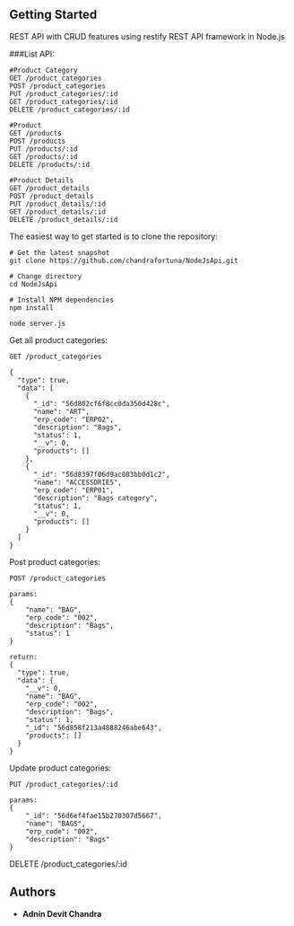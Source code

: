 
## Getting Started

REST API with CRUD features using restify REST API framework in Node.js

###List API:

```
#Product Category
GET /product_categories
POST /product_categories
PUT /product_categories/:id
GET /product_categories/:id
DELETE /product_categories/:id

#Product
GET /products
POST /products
PUT /products/:id
GET /products/:id
DELETE /products/:id

#Product Details
GET /product_details
POST /product_details
PUT /product_details/:id
GET /product_details/:id
DELETE /product_details/:id

```

The easiest way to get started is to clone the repository:

```
# Get the latest snapshot
git clone https://github.com/chandrafortuna/NodeJsApi.git

# Change directory
cd NodeJsApi

# Install NPM dependencies
npm install

node server.js
```

Get all product categories:

```
GET /product_categories

{
  "type": true,
  "data": [
    {
      "_id": "56d802cf6f8cc0da350d428c",
      "name": "ART",
      "erp_code": "ERP02",
      "description": "Bags",
      "status": 1,
      "__v": 0,
      "products": []
    },
    {
      "_id": "56d8397f06d9ac083bb0d1c2",
      "name": "ACCESSORIES",
      "erp_code": "ERP01",
      "description": "Bags category",
      "status": 1,
      "__v": 0,
      "products": []
    }
  ]
}
```
Post product categories:

```
POST /product_categories

params:
{
    "name": "BAG",
    "erp_code": "002",
    "description": "Bags",
    "status": 1
}

return:
{
  "type": true,
  "data": {
    "__v": 0,
    "name": "BAG",
    "erp_code": "002",
    "description": "Bags",
    "status": 1,
    "_id": "56d858f213a4888246abe643",
    "products": []
  }
}

```
Update product categories:

```
PUT /product_categories/:id

params:
{     
    "_id": "56d6ef4fae15b270307d5667",
    "name": "BAGS",
    "erp_code": "002",
    "description": "Bags"
} 
```
DELETE /product_categories/:id

## Authors

* **Adnin Devit Chandra**

